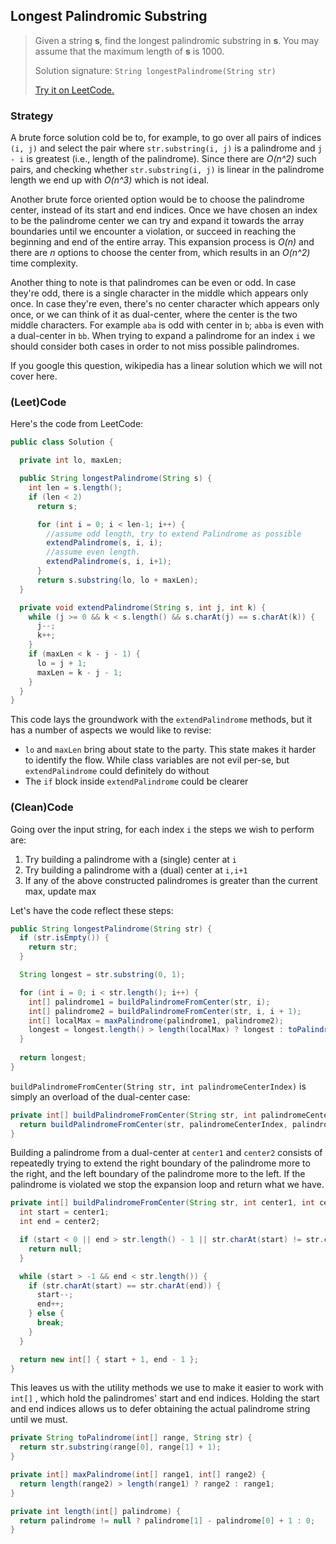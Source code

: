 ##  Longest Palindromic Substring

> Given a string **s**, find the longest palindromic substring in **s**. You may assume that the maximum length of **s** is 1000.
>
> Solution signature: `String longestPalindrome(String str)`
>
> [Try it on LeetCode.](https://leetcode.com/problems/longest-palindromic-substring/)



### Strategy 

A brute force solution cold be to, for example, to go over all pairs of indices `(i, j)` and select the pair where  `str.substring(i, j)` is a palindrome and `j - i` is greatest (i.e., length of the palindrome). Since there are *O(n^2)* such pairs, and checking whether `str.substring(i, j)` is linear in the palindrome length we end up with *O(n^3)* which is not ideal.

Another brute force oriented option would be to choose the palindrome center, instead of its start and end indices. Once we have chosen an index to be the palindrome center we can try and expand it towards the array boundaries until we encounter a violation, or succeed in reaching the beginning and end of the entire array. This expansion process is *O(n)* and there are *n* options to choose the center from, which results in an *O(n^2)* time complexity.

Another thing to note is that palindromes can be even or odd. In case they're odd, there is a single character in the middle which appears only once. In case they're even, there's no center character which appears only once, or we can think of it as dual-center, where the center is the two middle characters. For example `aba` is odd with center in `b`; `abba` is even with a dual-center in `bb`. When trying to expand a palindrome for an index `i` we should consider both cases in order to not miss possible palindromes.



If you google this question, wikipedia has a linear solution which we will not cover here.



### (Leet)Code

Here's the code from LeetCode:

```java
public class Solution {

  private int lo, maxLen;

  public String longestPalindrome(String s) {
    int len = s.length();
    if (len < 2)
      return s;

      for (int i = 0; i < len-1; i++) {
        //assume odd length, try to extend Palindrome as possible
        extendPalindrome(s, i, i);
        //assume even length.
        extendPalindrome(s, i, i+1);
      }
      return s.substring(lo, lo + maxLen);
  }

  private void extendPalindrome(String s, int j, int k) {
    while (j >= 0 && k < s.length() && s.charAt(j) == s.charAt(k)) {
      j--;
      k++;
    }
    if (maxLen < k - j - 1) {
      lo = j + 1;
      maxLen = k - j - 1;
    }
  }
}
```

This code lays the groundwork with the `extendPalindrome` methods, but it has a number of aspects we would like to revise:

* `lo` and `maxLen` bring about state to the party. This state makes it harder to identify the flow. While class variables are not evil per-se, but `extendPalindrome` could definitely do without
* The `if` block inside `extendPalindrome` could be clearer



### (Clean)Code  

Going over the input string, for each index `i` the steps we wish to perform are: 

1. Try building a palindrome with a (single) center at `i`
2. Try building a palindrome with a (dual) center at `i,i+1`
3. If any of the above constructed palindromes is greater than the current max, update max

Let's have the code reflect these steps:

```java
public String longestPalindrome(String str) {
  if (str.isEmpty()) {
    return str;
  }

  String longest = str.substring(0, 1);

  for (int i = 0; i < str.length(); i++) {
    int[] palindrome1 = buildPalindromeFromCenter(str, i);
    int[] palindrome2 = buildPalindromeFromCenter(str, i, i + 1);
    int[] localMax = maxPalindrome(palindrome1, palindrome2);
    longest = longest.length() > length(localMax) ? longest : toPalindrome(localMax, str);
  }
  
  return longest;
}

```

`buildPalindromeFromCenter(String str, int palindromeCenterIndex)` is simply an overload of the dual-center case:

```java
private int[] buildPalindromeFromCenter(String str, int palindromeCenterIndex) {
  return buildPalindromeFromCenter(str, palindromeCenterIndex, palindromeCenterIndex);
}
```

Building a palindrome from a dual-center at `center1` and `center2` consists of repeatedly trying to extend the right boundary of the palindrome more to the right, and the left boundary of the palindrome more to the left. If the palindrome is violated we stop the expansion loop and return what we have.

```java
private int[] buildPalindromeFromCenter(String str, int center1, int center2) {
  int start = center1;
  int end = center2;

  if (start < 0 || end > str.length() - 1 || str.charAt(start) != str.charAt(end)) {
    return null;
  }

  while (start > -1 && end < str.length()) {
    if (str.charAt(start) == str.charAt(end)) {
      start--;
      end++;
    } else {
      break;
    }
  }

  return new int[] { start + 1, end - 1 };
}
```

This leaves us with the utility methods we use to make it easier to work with `int[]` , which hold the palindromes' start and end indices. Holding the start and end indices allows us to defer obtaining the actual palindrome string until we must. 

```java
private String toPalindrome(int[] range, String str) {
  return str.substring(range[0], range[1] + 1);
}

private int[] maxPalindrome(int[] range1, int[] range2) {
  return length(range2) > length(range1) ? range2 : range1;
}

private int length(int[] palindrome) {
  return palindrome != null ? palindrome[1] - palindrome[0] + 1 : 0;
}
```

